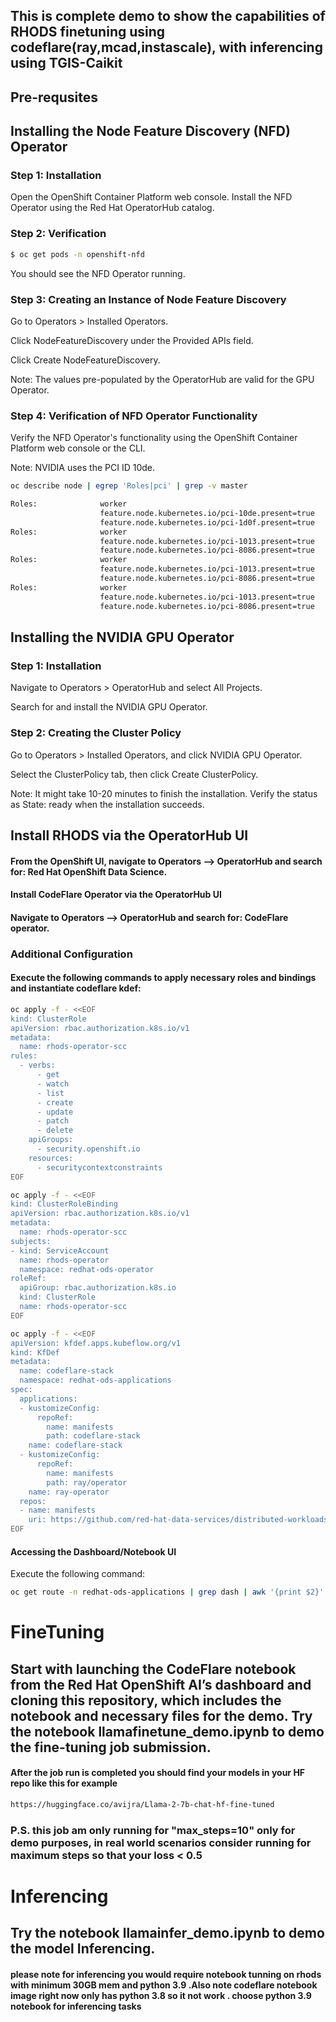 ## This is complete demo to show the capabilities of RHODS finetuning using codeflare(ray,mcad,instascale), with inferencing using TGIS-Caikit


## Pre-requsites 

## Installing the Node Feature Discovery (NFD) Operator

### Step 1: Installation

Open the OpenShift Container Platform web console.
Install the NFD Operator using the Red Hat OperatorHub catalog.

### Step 2: Verification

```bash
$ oc get pods -n openshift-nfd
```

You should see the NFD Operator running.

### Step 3: Creating an Instance of Node Feature Discovery

Go to Operators > Installed Operators.

Click NodeFeatureDiscovery under the Provided APIs field.

Click Create NodeFeatureDiscovery.

Note: The values pre-populated by the OperatorHub are valid for the GPU Operator.

### Step 4: Verification of NFD Operator Functionality
Verify the NFD Operator's functionality using the OpenShift Container Platform web console or the CLI.

Note: NVIDIA uses the PCI ID 10de.

```bash
oc describe node | egrep 'Roles|pci' | grep -v master

Roles:              worker
                    feature.node.kubernetes.io/pci-10de.present=true
                    feature.node.kubernetes.io/pci-1d0f.present=true
Roles:              worker
                    feature.node.kubernetes.io/pci-1013.present=true
                    feature.node.kubernetes.io/pci-8086.present=true
Roles:              worker
                    feature.node.kubernetes.io/pci-1013.present=true
                    feature.node.kubernetes.io/pci-8086.present=true
Roles:              worker
                    feature.node.kubernetes.io/pci-1013.present=true
                    feature.node.kubernetes.io/pci-8086.present=true
```

## Installing the NVIDIA GPU Operator

### Step 1: Installation

Navigate to Operators > OperatorHub and select All Projects.

Search for and install the NVIDIA GPU Operator.

### Step 2: Creating the Cluster Policy

Go to Operators > Installed Operators, and click NVIDIA GPU Operator.

Select the ClusterPolicy tab, then click Create ClusterPolicy.

Note: It might take 10-20 minutes to finish the installation. Verify the status as State: ready when the installation succeeds.

## Install RHODS via the OperatorHub UI

#### From the OpenShift UI, navigate to Operators --> OperatorHub and search for: Red Hat OpenShift Data Science.

#### Install CodeFlare Operator via the OperatorHub UI

#### Navigate to Operators --> OperatorHub and search for: CodeFlare operator.

### Additional Configuration

#### Execute the following commands to apply necessary roles and bindings and instantiate codeflare kdef:

```bash 
oc apply -f - <<EOF
kind: ClusterRole
apiVersion: rbac.authorization.k8s.io/v1
metadata:
  name: rhods-operator-scc
rules:
  - verbs:
      - get
      - watch
      - list
      - create
      - update
      - patch
      - delete
    apiGroups:
      - security.openshift.io
    resources:
      - securitycontextconstraints
EOF

oc apply -f - <<EOF
kind: ClusterRoleBinding
apiVersion: rbac.authorization.k8s.io/v1
metadata:
  name: rhods-operator-scc
subjects:
- kind: ServiceAccount
  name: rhods-operator
  namespace: redhat-ods-operator
roleRef:
  apiGroup: rbac.authorization.k8s.io
  kind: ClusterRole
  name: rhods-operator-scc
EOF

oc apply -f - <<EOF
apiVersion: kfdef.apps.kubeflow.org/v1
kind: KfDef
metadata:
  name: codeflare-stack
  namespace: redhat-ods-applications
spec:
  applications:
  - kustomizeConfig:
      repoRef:
        name: manifests
        path: codeflare-stack
    name: codeflare-stack
  - kustomizeConfig:
      repoRef:
        name: manifests
        path: ray/operator
    name: ray-operator
  repos:
  - name: manifests
    uri: https://github.com/red-hat-data-services/distributed-workloads/tarball/main
EOF

```

#### Accessing the Dashboard/Notebook UI

Execute the following command:

```bash
oc get route -n redhat-ods-applications | grep dash | awk '{print $2}'

```
# FineTuning 
## Start with launching the CodeFlare notebook from the Red Hat OpenShift AI’s dashboard and cloning  this repository, which includes the notebook and necessary files for the demo. Try the notebook llamafinetune_demo.ipynb to demo the fine-tuning job submission.

#### After the job run is completed you should find your models in your HF repo like this for example 

```bash
https://huggingface.co/avijra/Llama-2-7b-chat-hf-fine-tuned
```

### P.S. this   job am only running for "max_steps=10" only for demo purposes, in real world scenarios consider running for maximum steps so that your loss < 0.5 

# Inferencing
## Try the notebook llamainfer_demo.ipynb to demo the model Inferencing.
#### please note for inferencing you would require notebook tunning on rhods with minimum 30GB mem and python 3.9 .Also note codeflare notebook image right now only has python 3.8 so it not work . choose python 3.9 notebook for inferencing tasks 


